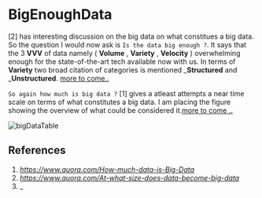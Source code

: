 # BigEnoughData

[2] has interesting discussion on the big data on what constitues a big data. So the question I would now ask is `Is the data big enough ?`. It says that the 3 __VVV__ of data namely ( __Volume__ , __Variety__ , __Velocity__ ) overwhelming enough for the state-of-the-art tech available now with us. In terms of __Variety__ two broad citation of categories is mentioned ___Structured__ and ___Unstructured__. [more to come..](https://www.quora.com/At-what-size-does-data-become-big-data)

`So again how much is big data ?` [1] gives a atleast attempts a near time scale on terms of what constitutes a big data. I am placing the figure showing the overview of what could be considered it.[more to come ..](https://www.quora.com/How-much-data-is-Big-Data)

![bigDataTable](https://qph.ec.quoracdn.net/main-qimg-4ffd5c58b96abab86126574ac0098df6)


## References
1. _https://www.quora.com/How-much-data-is-Big-Data_
1. _https://www.quora.com/At-what-size-does-data-become-big-data_
2. _
